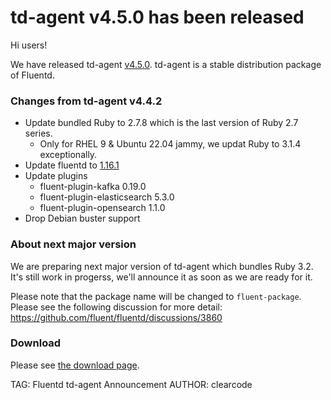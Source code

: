 # td-agent v4.5.0 has been released

Hi users!

We have released td-agent [v4.5.0](https://github.com/fluent/fluent-package-builder/releases/tag/v4.5.0). td-agent is a stable distribution package of Fluentd.

### Changes from td-agent v4.4.2

  * Update bundled Ruby to 2.7.8 which is the last version of Ruby 2.7 series.
    * Only for RHEL 9 & Ubuntu 22.04 jammy, we updat Ruby to 3.1.4 exceptionally.
  * Update fluentd to [1.16.1](https://github.com/fluent/fluentd/releases/tag/v1.16.1)
  * Update plugins
    * fluent-plugin-kafka 0.19.0
    * fluent-plugin-elasticsearch 5.3.0
    * fluent-plugin-opensearch 1.1.0
  * Drop Debian buster support

### About next major version

We are preparing next major version of td-agent which bundles Ruby 3.2.
It's still work in progerss, we'll announce it as soon as we are ready for it.

Please note that the package name will be changed to `fluent-package`.
Please see the following discussion for more detail: https://github.com/fluent/fluentd/discussions/3860

### Download

Please see [the download page](/download).

TAG: Fluentd td-agent Announcement
AUTHOR: clearcode
